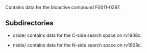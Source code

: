 Contains data for the bioactive compound F0011-0297.

## Subdirectories

- cside/ contains data for the C-side search space on rv1908c.

- nside/ contains data for the N-side search space on rv1908c.

